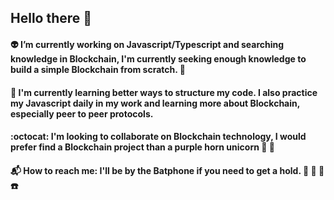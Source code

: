 ## Hello there :milky_way:

#### :alien: I’m currently working on Javascript/Typescript and searching knowledge in Blockchain, I'm currently seeking enough knowledge to build a simple Blockchain from scratch. 🤔
#### 🧠 I'm currently learning better ways to structure my code. I also practice my Javascript daily in my work and learning more about Blockchain, especially peer to peer protocols.
#### :octocat: I'm looking to collaborate on Blockchain technology, I would prefer find a Blockchain project than a purple horn unicorn :unicorn: :thinking:
#### :mailbox_with_mail: How to reach me: I'll be by the Batphone if you need to get a hold. :movie_camera: :vhs: 🦇☎️

<!--
**DiegoPrestesGit/DiegoPrestesGit** is a ✨ _special_ ✨ repository because its `README.md` (this file) appears on your GitHub profile.

Here are some ideas to get you started:

- 🔭 I’m currently working on .
- 🌱 I’m currently learning ...
- 👯 I’m looking to collaborate on ...
- 🤔 I’m looking for help with ...
- 📫 How to reach me: ...
-->
